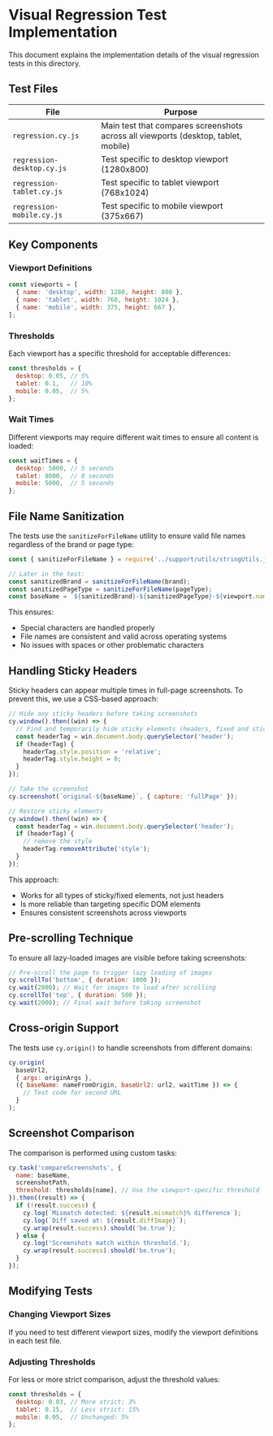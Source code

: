 # Visual Regression Test Implementation

This document explains the implementation details of the visual regression tests in this directory.

## Test Files

| File | Purpose |
|------|---------|
| `regression.cy.js` | Main test that compares screenshots across all viewports (desktop, tablet, mobile) |
| `regression-desktop.cy.js` | Test specific to desktop viewport (1280x800) |
| `regression-tablet.cy.js` | Test specific to tablet viewport (768x1024) |
| `regression-mobile.cy.js` | Test specific to mobile viewport (375x667) |

## Key Components

### Viewport Definitions

```javascript
const viewports = [
  { name: 'desktop', width: 1280, height: 800 },
  { name: 'tablet', width: 768, height: 1024 },
  { name: 'mobile', width: 375, height: 667 },
];
```

### Thresholds

Each viewport has a specific threshold for acceptable differences:

```javascript
const thresholds = {
  desktop: 0.05, // 5%
  tablet: 0.1,   // 10%
  mobile: 0.05,  // 5%
};
```

### Wait Times

Different viewports may require different wait times to ensure all content is loaded:

```javascript
const waitTimes = {
  desktop: 5000, // 5 seconds
  tablet: 8000,  // 8 seconds
  mobile: 5000,  // 5 seconds
};
```

## File Name Sanitization

The tests use the `sanitizeForFileName` utility to ensure valid file names regardless of the brand or page type:

```javascript
const { sanitizeForFileName } = require('../support/utils/stringUtils.js');

// Later in the test:
const sanitizedBrand = sanitizeForFileName(brand);
const sanitizedPageType = sanitizeForFileName(pageType);
const baseName = `${sanitizedBrand}-${sanitizedPageType}-${viewport.name}`;
```

This ensures:
- Special characters are handled properly
- File names are consistent and valid across operating systems
- No issues with spaces or other problematic characters

## Handling Sticky Headers

Sticky headers can appear multiple times in full-page screenshots. To prevent this, we use a CSS-based approach:

```javascript
// Hide any sticky headers before taking screenshots
cy.window().then((win) => {
  // Find and temporarily hide sticky elements (headers, fixed and sticky elements)
  const headerTag = win.document.body.querySelector('header');
  if (headerTag) {
    headerTag.style.position = 'relative';
    headerTag.style.height = 0;
  }
});

// Take the screenshot
cy.screenshot(`original-${baseName}`, { capture: 'fullPage' });

// Restore sticky elements
cy.window().then((win) => {
  const headerTag = win.document.body.querySelector('header');
  if (headerTag) {
    // remove the style
    headerTag.removeAttribute('style');
  }
});
```

This approach:
- Works for all types of sticky/fixed elements, not just headers
- Is more reliable than targeting specific DOM elements
- Ensures consistent screenshots across viewports

## Pre-scrolling Technique

To ensure all lazy-loaded images are visible before taking screenshots:

```javascript
// Pre-scroll the page to trigger lazy loading of images
cy.scrollTo('bottom', { duration: 1000 });
cy.wait(2000); // Wait for images to load after scrolling
cy.scrollTo('top', { duration: 500 });
cy.wait(2000); // Final wait before taking screenshot
```

## Cross-origin Support

The tests use `cy.origin()` to handle screenshots from different domains:

```javascript
cy.origin(
  baseUrl2,
  { args: originArgs },
  ({ baseName: nameFromOrigin, baseUrl2: url2, waitTime }) => {
    // Test code for second URL
  }
);
```

## Screenshot Comparison

The comparison is performed using custom tasks:

```javascript
cy.task('compareScreenshots', {
  name: baseName,
  screenshotPath,
  threshold: thresholds[name], // Use the viewport-specific threshold
}).then((result) => {
  if (!result.success) {
    cy.log(`Mismatch detected: ${result.mismatch}% difference`);
    cy.log(`Diff saved at: ${result.diffImage}`);
    cy.wrap(result.success).should('be.true');
  } else {
    cy.log('Screenshots match within threshold.');
    cy.wrap(result.success).should('be.true');
  }
});
```

## Modifying Tests

### Changing Viewport Sizes

If you need to test different viewport sizes, modify the viewport definitions in each test file.

### Adjusting Thresholds

For less or more strict comparison, adjust the threshold values:

```javascript
const thresholds = {
  desktop: 0.03, // More strict: 3%
  tablet: 0.15,  // Less strict: 15%
  mobile: 0.05,  // Unchanged: 5%
};
```